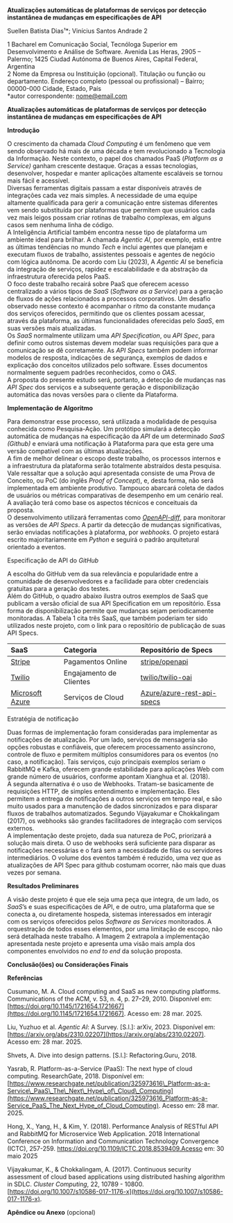 **Atualizações automáticas de plataformas de serviços por detecção instantânea  de mudanças em especificações de API**

Suellen Batista Dias¹\*; Vinícius Santos Andrade 2

1 Bacharel em Comunicação Social, Tecnóloga Superior em Desenvolvimento e Análise de Software. Avenida Las Heras, 2905 – Palermo; 1425   Ciudad Autónoma de Buenos Aires, Capital Federal, Argentina   
2 Nome da Empresa ou Instituição (opcional). Titulação ou função ou departamento. Endereço completo (pessoal ou profissional) – Bairro; 00000-000    Cidade, Estado, País  
\*autor correspondente: nome@email.com

**Atualizações automáticas de plataformas de serviços por detecção instantânea  de mudanças em especificações de API**

**Introdução**  
	  
O crescimento da chamada *Cloud Computing* é um fenômeno que vem sendo observado há mais de uma década e tem revolucionado a Tecnologia da Informação. Neste contexto, o papel dos chamados PaaS (*Platform as a Service)* ganham crescente destaque. Graças a essas tecnologias, desenvolver, hospedar e manter aplicações altamente escaláveis se tornou mais fácil e acessível.   
Diversas ferramentas digitais passam a estar disponíveis através de integrações cada vez mais simples. A necessidade de uma equipe altamente qualificada para gerir a comunicação entre sistemas diferentes vem sendo substituída por plataformas que permitem que usuários cada vez mais leigos possam criar rotinas de trabalho complexas, em alguns casos sem nenhuma linha de código.  
A Inteligência Artificial também encontra nesse tipo de plataforma um ambiente ideal para brilhar. A chamada *Agentic AI*, por exemplo, está entre as últimas tendências no mundo *Tech* e inclui agentes que planejam e executam fluxos de trabalho, assistentes pessoais e agentes de negócio com lógica autônoma. De acordo com Liu (2023), A *Agentic AI* se beneficia da integração de serviços, rapidez e escalabilidade e da abstração da infraestrutura oferecida pelos PaaS.   
O foco deste trabalho recairá sobre PaaS que oferecem acesso centralizado a vários tipos de *SaaS* (*Software as a Service*) para a geração de fluxos de ações relacionados a processos corporativos. Um desafio observado nesse contexto é acompanhar o ritmo da constante mudança dos serviços oferecidos, permitindo que os clientes possam acessar, através da plataforma, as últimas funcionalidades oferecidas pelo *SaaS*, em suas versões mais atualizadas.  
Os *SaaS* normalmente utilizam uma *API Specification*, ou *API Spec*, para definir como outros sistemas devem modelar suas requisições para que a comunicação se dê corretamente. As *API Specs* também podem informar modelos de resposta, indicações de segurança, exemplos de dados e explicação dos conceitos utilizados pelo software. Esses documentos normalmente seguem padrões reconhecidos, como o *OAS*.   
A proposta do presente estudo será, portanto, a detecção de mudanças nas *API Spec* dos serviços e a subsequente geração e disponibilização automática das novas versões para o cliente da Plataforma.

**Implementação de Algoritmo**

Para demonstrar esse processo, será utilizada a modalidade de pesquisa conhecida como Pesquisa-Ação. Um protótipo simulará a detecção automática de mudanças na especificação da *API* de um determinado *SaaS (Github)* e enviará uma notificação à Plataforma para que esta gere uma versão compatível com as últimas atualizações.   
A fim de melhor delinear o escopo deste trabalho, os processos internos e a infraestrutura da plataforma serão totalmente abstraídos desta pesquisa.  
Vale ressaltar que a solução aqui apresentada consiste de uma Prova de Conceito, ou PoC (do inglês *Proof of Concept*), e, desta forma, não será implementada em ambiente produtivo. Tampouco abarcará coleta de dados de usuários ou métricas comparativas de desempenho em um cenário real. A avaliação terá como base os aspectos técnicos e conceituais da proposta.   
	O desenvolvimento utilizará ferramentas como [*OpenAPI-diff*](https://github.com/OpenAPITools/openapi-diff), para monitorar as versões de *API Specs*. A partir da detecção de mudanças significativas, serão enviadas notificações à plataforma, por *webhooks*. O projeto estará escrito majoritariamente em *Python* e seguirá o padrão arquitetural orientado a eventos. 

Especificação de API do *GitHub*   
	  
A escolha do GitHub vem da sua relevância e popularidade entre a comunidade de desenvolvedores e a facilidade para obter credenciais gratuitas para a geração dos testes.   
Além do GitHub, o quadro abaixo ilustra outros exemplos de SaaS que publicam a versão oficial de sua API Specification em um repositório. Essa forma de disponibilização permite que mudanças sejam periodicamente monitoradas. A Tabela 1 cita três SaaS, que também poderiam ter sido utilizados neste projeto, com o link para o repositório de publicação de suas API Specs. 


| SaaS | Categoria	 | Repositório de Specs |
| :---- | :---- | :---- |
| [Stripe](https://stripe.com/en-br/payments) | Pagamentos Online | [stripe/openapi](https://github.com/stripe/openapi) |
| [Twilio](https://www.twilio.com/en-us) | Engajamento de Clientes | [twilio/twilio-oai](https://github.com/twilio/twilio-oai) |
| [Microsoft Azure](https://learn.microsoft.com/en-us/azure/?product=popular)	 | Serviços de Cloud  | [Azure/azure-rest-api-specs](https://github.com/Azure/azure-rest-api-specs) |

Estratégia de notificação

Duas formas de implementação foram consideradas para implementar as notificações de atualização. Por um lado, serviços de mensageria são opções robustas e confiáveis, que oferecem processamento assíncrono, controle de fluxo e permitem múltiplos consumidores para os eventos (no caso, a notificação). Tais serviços, cujo principais exemplos seriam o RabbitMQ e Kafka, oferecem grande estabilidade para aplicações Web com grande número de usuários, conforme apontam Xianghua et al. (2018).  
A segunda alternativa é o uso de Webhooks. Tratam-se basicamente de requisições HTTP, de simples entendimento e implementação. Eles permitem a entrega de notificações a outros serviços em tempo real, e são muito usados para a manutenção de dados sincronizados e  para disparar fluxos de trabalhos automatizados. Segundo Vijayakumar e Chokkalingam (2017), os webhooks são grandes facilitadores de integração com serviços externos. 	  
A implementação deste projeto, dada sua natureza de PoC, priorizará a solução mais direta. O uso de webhooks será suficiente para disparar as notificações necessárias e o fará sem a necessidade de filas ou servidores intermediários. O volume dos eventos também é reduzido, uma vez que as atualizações de API Spec para github costumam ocorrer, não mais que duas vezes por semana.

**Resultados Preliminares**

A visão deste projeto é que ele seja uma peça que integra, de um lado, os *SaaS*’s e suas especificações de API, e de outro, uma plataforma que se conecta a, ou diretamente hospeda, sistemas interessados em interagir com os serviços oferecidos pelos *Software as Services* monitorados. A orquestração de todos esses elementos, por uma limitação de escopo, não será detalhada neste trabalho. A Imagem 2 extrapola a implementação apresentada neste projeto e apresenta uma visão mais ampla dos componentes envolvidos no *end to end* da solução proposta. 

**Conclusão(ões) ou Considerações Finais**

**Referências**

Cusumano, M. A. Cloud computing and SaaS as new computing platforms. Communications of the ACM, v. 53, n. 4, p. 27–29, 2010\. Disponível em: [https://doi.org/10.1145/1721654.1721667](https://doi.org/10.1145/1721654.1721667). Acesso em: 28 mar. 2025\.

Liu, Yuzhuo et al. *Agentic AI*: A Survey. \[S.l.\]: arXiv, 2023\. Disponível em: [https://arxiv.org/abs/2310.02207](https://arxiv.org/abs/2310.02207). Acesso em: 28 mar. 2025\.

Shvets, A. Dive into design patterns. \[S.l.\]: Refactoring.Guru, 2018\.

Yasrab, R. Platform-as-a-Service (PaaS): The next hype of cloud computing. ResearchGate, 2018\. Disponível em: [https://www.researchgate.net/publication/325973616\_Platform-as-a-Service\_PaaS\_The\_Next\_Hype\_of\_Cloud\_Computing](https://www.researchgate.net/publication/325973616_Platform-as-a-Service_PaaS_The_Next_Hype_of_Cloud_Computing). Acesso em: 28 mar. 2025\.

Hong, X., Yang, H., & Kim, Y. (2018). Performance Analysis of RESTful API and RabbitMQ for Microservice Web Application. 2018 International Conference on Information and Communication Technology Convergence (ICTC), 257-259. https://doi.org/10.1109/ICTC.2018.8539409.Acesso em: 30 maio 2025

Vijayakumar, K., & Chokkalingam, A. (2017). Continuous security assessment of cloud based applications using distributed hashing algorithm in SDLC. *Cluster Computing*, 22, 10789 \- 10800\. [https://doi.org/10.1007/s10586-017-1176-x](https://doi.org/10.1007/s10586-017-1176-x).

**Apêndice ou Anexo** (opcional)

